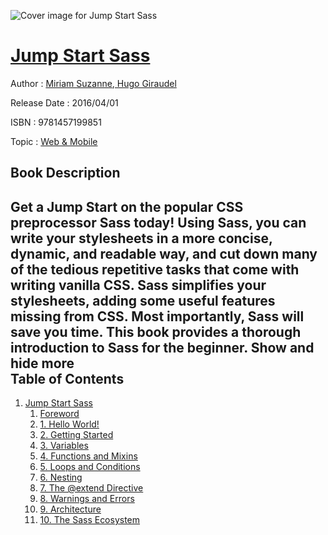 ![Cover image for Jump Start Sass](https://imgdetail.ebookreading.net/cover/cover/web_mobile/EB9781457199851.jpg)

[Jump Start Sass](https://ebookreading.net/view/book/Jump+Start+Sass-EB9781457199851_1.html "Jump Start Sass")
====================================================================================================================

Author : [Miriam Suzanne](https://ebookreading.net/search/author/Miriam+Suzanne),[ Hugo Giraudel](https://ebookreading.net/search/author/+Hugo+Giraudel)

Release Date : 2016/04/01

ISBN : 9781457199851

Topic : [Web & Mobile](https://ebookreading.net/search/category/web-mobile)

Book Description
-----------------

 Get a Jump Start on the popular CSS preprocessor Sass today!
Using Sass, you can write your stylesheets in a more concise, dynamic, and readable way, and cut down many of the tedious repetitive tasks that come with writing vanilla CSS. Sass simplifies your stylesheets, adding some useful features missing from CSS. Most importantly, Sass will save you time.
This book provides a thorough introduction to Sass for the beginner.
        Show and hide more                
Table of Contents
-----------------

1. [Jump Start Sass](https://ebookreading.net/view/book/Jump+Start+Sass-EB9781457199851_4.html)
    1. [Foreword](https://ebookreading.net/view/book/Jump+Start+Sass-EB9781457199851_5.html)
    1. [1. Hello World!](https://ebookreading.net/view/book/Jump+Start+Sass-EB9781457199851_6.html)
    1. [2. Getting Started](https://ebookreading.net/view/book/Jump+Start+Sass-EB9781457199851_7.html)
    1. [3. Variables](https://ebookreading.net/view/book/Jump+Start+Sass-EB9781457199851_8.html)
    1. [4. Functions and Mixins](https://ebookreading.net/view/book/Jump+Start+Sass-EB9781457199851_9.html)
    1. [5. Loops and Conditions](https://ebookreading.net/view/book/Jump+Start+Sass-EB9781457199851_10.html)
    1. [6. Nesting](https://ebookreading.net/view/book/Jump+Start+Sass-EB9781457199851_11.html)
    1. [7. The @extend Directive](https://ebookreading.net/view/book/Jump+Start+Sass-EB9781457199851_12.html)
    1. [8. Warnings and Errors](https://ebookreading.net/view/book/Jump+Start+Sass-EB9781457199851_13.html)
    1. [9. Architecture](https://ebookreading.net/view/book/Jump+Start+Sass-EB9781457199851_14.html)
    1. [10. The Sass Ecosystem](https://ebookreading.net/view/book/Jump+Start+Sass-EB9781457199851_15.html)
